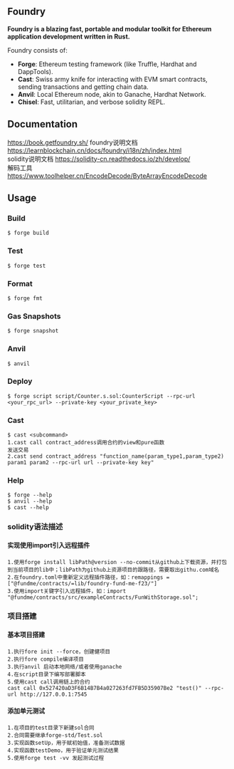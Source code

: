 ## Foundry

**Foundry is a blazing fast, portable and modular toolkit for Ethereum application development written in Rust.**

Foundry consists of:

-   **Forge**: Ethereum testing framework (like Truffle, Hardhat and DappTools).
-   **Cast**: Swiss army knife for interacting with EVM smart contracts, sending transactions and getting chain data.
-   **Anvil**: Local Ethereum node, akin to Ganache, Hardhat Network.
-   **Chisel**: Fast, utilitarian, and verbose solidity REPL.

## Documentation

https://book.getfoundry.sh/
foundry说明文档 https://learnblockchain.cn/docs/foundry/i18n/zh/index.html  
solidity说明文档 https://solidity-cn.readthedocs.io/zh/develop/  
解码工具 https://www.toolhelper.cn/EncodeDecode/ByteArrayEncodeDecode
## Usage

### Build

```shell
$ forge build
```

### Test

```shell
$ forge test
```

### Format

```shell
$ forge fmt
```

### Gas Snapshots

```shell
$ forge snapshot
```

### Anvil

```shell
$ anvil
```

### Deploy

```shell
$ forge script script/Counter.s.sol:CounterScript --rpc-url <your_rpc_url> --private-key <your_private_key>
```

### Cast

```shell
$ cast <subcommand>
1.cast call contract_address调用合约的view和pure函数
发送交易
2.cast send contract_address "function_name(param_type1,param_type2) param1 param2 --rpc-url url --private-key key"
```



### Help

```shell
$ forge --help
$ anvil --help
$ cast --help
```
### solidity语法描述
#### 实现使用import引入远程插件
```shell
1.使用forge install libPath@version --no-commit从github上下载资源，并打包到当前项目的lib中；libPath为github上资源项目的跟路径，需要取出githu.com域名
2.在foundry.toml中重新定义远程插件路径，如：remappings = ["@fundme/contracts/=lib/foundry-fund-me-f23/"]
3.使用import关键字引入远程插件，如：import "@fundme/contracts/src/exampleContracts/FunWithStorage.sol";
```

### 项目搭建
#### 基本项目搭建
```shell
1.执行fore init --force，创建健项目
2.执行fore compile编译项目
3.执行anvil 启动本地网络/或者使用ganache
4.在script目录下编写部署脚本
5.使用cast call调用链上的合约
cast call 0x527420aD3F6B14B7B4a027263fd7FB5D35907Be2 "test()" --rpc-url http://127.0.0.1:7545
```
#### 添加单元测试
```shell
1.在项目的test目录下新建sol合同
2.合同需要继承forge-std/Test.sol
3.实现函数setUp，用于赋初始值，准备测试数据
4.实现函数testDemo，用于验证单元测试结果
5.使用forge test -vv 发起测试过程
```